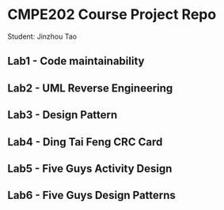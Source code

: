 # CMPE202 Course Project Repo

Student: Jinzhou Tao

## Lab1 - Code maintainability

## Lab2 - UML Reverse Engineering

## Lab3 - Design Pattern

## Lab4 - Ding Tai Feng CRC Card

## Lab5 - Five Guys Activity Design

## Lab6 - Five Guys Design Patterns
